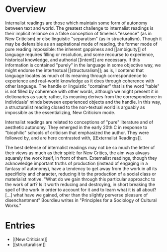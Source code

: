 # Overview

Internalist readings are those which maintain some form of autonomy between text and world. The greatest challenge to internalist readings is their implicit reliance on a false conception of timeless "essence" (as in New Criticism) or else linguistic "separatism" (as in structuralism). Though it may be defensible as an aspirational mode of reading, the former mode of pure reading impossible: the inherent gappiness and [[ambiguity]] of language requires filling or resolution, and some recourse to experience, historical knowledge, and authorial [[intent]] are necessary. If this information is contained "purely" in the language in some objective way, we might endorse the intertextual [[structuralism]]; as is, I contend that language locates as much of its meaning through correspondence to experience and real-world knowledge as it does through coherence with other language. The handle or linguistic "container" that is the word "table" is not filled by coherence with other words, although we might present it in dictionaries as such; rather, its meaning derives from the correspondence in individuals' minds between experienced objects and the handle. In this way, a structuralist reading closed to the non-textual world is arguably as impossible as the essentializing, New Criticism mode.

Internalist readings are related to conceptions of "pure" literature and of aesthetic autonomy. They emerged in the early 20th C in response to "biophilic" schools of criticism that emphasized the author. They were followed by, and are here contrasted with, [[Externalist Readings]]. 

The best defense of internalist readings may not be so much the letter of their views as much as their spirit: for New Critics, the aim was always squarely the work itself, in front of them. Externalist readings, though they acknowledge important truths of production (instead of engaging in a fantasy of autonomy), have a tendency to get away from the work in all its specificity and character, reducing it to the production of a social class or materialist motive. "What do we gain through this particular approachc to the work of art? Is it worth reducing and destroying, in short breaking the spell of the work in order to account for it and to learn what it is all about? [...] what have we gained, other than the slightly perverse pleasure of disenchantment" Bourdieu writes in "Principles for a Sociology of Cultural Works." 

# Entries

* [[New Criticism]]
* [[structuralism]]